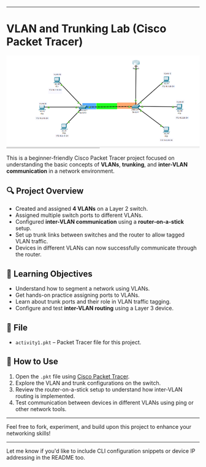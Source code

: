 
---

# VLAN and Trunking Lab (Cisco Packet Tracer)

![Network Topology](network_topology.png)

This is a beginner-friendly Cisco Packet Tracer project focused on understanding the basic concepts of **VLANs**, **trunking**, and **inter-VLAN communication** in a network environment.

## 🔍 Project Overview

* Created and assigned **4 VLANs** on a Layer 2 switch.
* Assigned multiple switch ports to different VLANs.
* Configured **inter-VLAN communication** using a **router-on-a-stick** setup.
* Set up trunk links between switches and the router to allow tagged VLAN traffic.
* Devices in different VLANs can now successfully communicate through the router.

## 🧠 Learning Objectives

* Understand how to segment a network using VLANs.
* Get hands-on practice assigning ports to VLANs.
* Learn about trunk ports and their role in VLAN traffic tagging.
* Configure and test **inter-VLAN routing** using a Layer 3 device.

## 📁 File

* `activity1.pkt` – Packet Tracer file for this project.

## 🚀 How to Use

1. Open the `.pkt` file using [Cisco Packet Tracer](https://www.netacad.com/portal/resources/packet-tracer).
2. Explore the VLAN and trunk configurations on the switch.
3. Review the router-on-a-stick setup to understand how inter-VLAN routing is implemented.
4. Test communication between devices in different VLANs using ping or other network tools.

---

Feel free to fork, experiment, and build upon this project to enhance your networking skills!

---

Let me know if you'd like to include CLI configuration snippets or device IP addressing in the README too.
